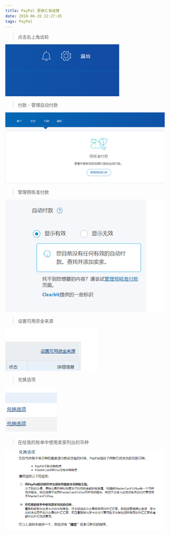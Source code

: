 ```yaml
---
title: PayPal 更换汇率结算
date: 2018-06-26 22:27:45
tags: PayPal
---
```


> 点击右上角齿轮

![1](paypalfees/paypal_1.png)

> 付款 - 管理自动付款

![2](paypalfees/paypal_2.png)

> 管理预核准付款

![3](paypalfees/paypal_3.png)

> 设置可用资金来源

![4](paypalfees/paypal_4.png)

> 兑换选项

![5](paypalfees/paypal_5.png)

> 在给我的账单中使用卖家列出的币种

![6](paypalfees/paypal_6.png)